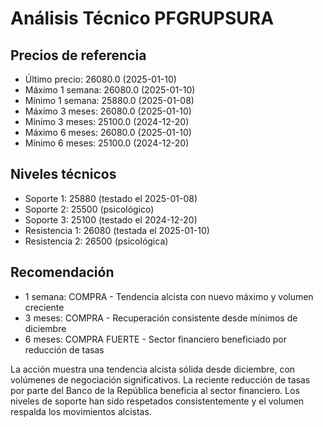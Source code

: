 # Análisis Técnico PFGRUPSURA

## Precios de referencia
- Último precio: 26080.0 (2025-01-10)
- Máximo 1 semana: 26080.0 (2025-01-10)
- Mínimo 1 semana: 25880.0 (2025-01-08)
- Máximo 3 meses: 26080.0 (2025-01-10)
- Mínimo 3 meses: 25100.0 (2024-12-20)
- Máximo 6 meses: 26080.0 (2025-01-10)
- Mínimo 6 meses: 25100.0 (2024-12-20)

## Niveles técnicos
- Soporte 1: 25880 (testado el 2025-01-08)
- Soporte 2: 25500 (psicológico)
- Soporte 3: 25100 (testado el 2024-12-20)
- Resistencia 1: 26080 (testada el 2025-01-10)
- Resistencia 2: 26500 (psicológica)

## Recomendación
- 1 semana: COMPRA - Tendencia alcista con nuevo máximo y volumen creciente
- 3 meses: COMPRA - Recuperación consistente desde mínimos de diciembre
- 6 meses: COMPRA FUERTE - Sector financiero beneficiado por reducción de tasas

La acción muestra una tendencia alcista sólida desde diciembre, con volúmenes de negociación significativos. La reciente reducción de tasas por parte del Banco de la República beneficia al sector financiero. Los niveles de soporte han sido respetados consistentemente y el volumen respalda los movimientos alcistas.

